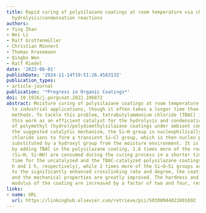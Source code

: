 ```yaml
---
title: Rapid curing of polysilazane coatings at room temperature via chloride-catalyzed
  hydrolysis/condensation reactions
authors:
- Ying Zhan
- Wei Li
- Ralf Grottenmüller
- Christian Minnert
- Thomas Krasemann
- Qingbo Wen
- Ralf Riedel
date: '2022-06-01'
publishDate: '2024-11-14T19:51:26.458313Z'
publication_types:
- article-journal
publication: '*Progress in Organic Coatings*'
doi: 10.1016/j.porgcoat.2022.106872
abstract: Moisture curing of polysilazane coatings at room temperature is of advantage
  to industrial applications, though it often takes a longer time than the other curing
  methods. To tackle this problem, tetrabutylammonium chloride (TBAC) is applied in
  this work as an efficient catalyst for the hydrolysis and condensation reactions
  of polymethyl (hydro)/polydimethylsilazane coatings under ambient conditions. In
  the suggested catalytic mechanism, the Si–H group is nucleophilically attacked by
  chloride ions to form a transient Si–Cl group, which is then nucleo­ philically
  substituted by a hydroxyl group from the moisture environment. It is found that
  by adding TBAC in the polysilazane coating, 1.6 times more of the reactive groups
  (Si–H, Si–NH) are consumed during the curing process in a shorter time (the dry-to-touch
  time for the uncatalyzed and the TBAC-catalyzed polysilazane coatings are ca. 19
  h and 1 h, respectively), while 2 times more of the Si–O–Si groups are formed. Owing
  to the significantly enhanced crosslinking rate and degree, the coating quality
  and the mechanical properties are greatly improved. The hardness and the elastic
  modulus of the coating are increased by a factor of two and four, respectively.
links:
- name: URL
  url: https://linkinghub.elsevier.com/retrieve/pii/S0300944022001692
---
```

